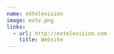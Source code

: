 ```yaml
---
name: eXtelevision
image: extv.png
links:
  - url: http://extelevision.com
    title: Website
---
```

